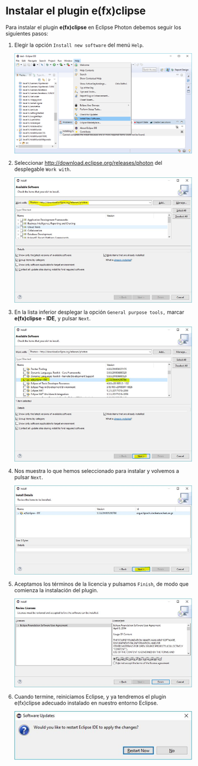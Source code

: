 # Instalar el plugin e(fx)clipse

Para instalar el plugin **e(fx)clipse** en Eclipse Photon debemos seguir los siguientes pasos:

1. Elegir la opción `Install new software` del menú `Help`.

	![Install new software](install-new-software.png)

2. Seleccionar http://download.eclipse.org/releases/photon del desplegable `Work with`.

	![Seleleccionar Work with](install1.jpg)

3. En la lista inferior desplegar la opción `General purpose tools,` marcar **e(fx)clipse - IDE**, y pulsar `Next`.

	![Marcar e(fx)clipse para instalarlo](install2.jpg)

4. Nos muestra lo que hemos seleccionado para instalar y volvemos a pulsar `Next`.

	![Ver lo que vamos a instalar](install3.jpg)

5. Aceptamos los términos de la licencia y pulsamos `Finish`, de modo que comienza la instalación del plugin.

	![Aceptar licencia](install4.jpg)

6. Cuando termine, reiniciamos Eclipse, y ya tendremos el plugin e(fx)clipse adecuado instalado en nuestro entorno Eclipse.

	![Reiniciar Eclipse](restart-eclipse.jpg)